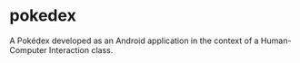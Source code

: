 # pokedex

A Pokédex developed as an Android application in the context of a Human-Computer Interaction class.
